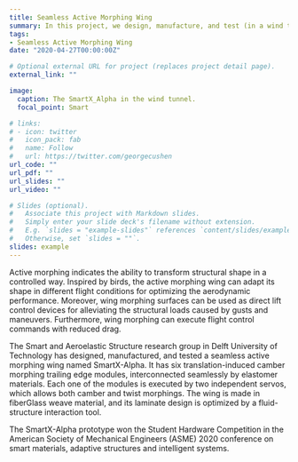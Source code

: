 ```yaml
---
title: Seamless Active Morphing Wing
summary: In this project, we design, manufacture, and test (in a wind tunnel) a wing which can morph actively and seamlessly. 
tags:
- Seamless Active Morphing Wing
date: "2020-04-27T00:00:00Z"

# Optional external URL for project (replaces project detail page).
external_link: ""

image:
  caption: The SmartX_Alpha in the wind tunnel.
  focal_point: Smart

# links:
# - icon: twitter
#   icon_pack: fab
#   name: Follow
#   url: https://twitter.com/georgecushen
url_code: ""
url_pdf: ""
url_slides: ""
url_video: ""

# Slides (optional).
#   Associate this project with Markdown slides.
#   Simply enter your slide deck's filename without extension.
#   E.g. `slides = "example-slides"` references `content/slides/example-slides.md`.
#   Otherwise, set `slides = ""`.
slides: example
---
```

Active morphing indicates the ability to transform structural shape in a controlled way. Inspired by birds, the active morphing wing can adapt its shape in different flight conditions for optimizing the aerodynamic performance. Moreover, wing morphing surfaces can be used as direct lift control devices for alleviating the structural loads caused by gusts and maneuvers. Furthermore, wing morphing can execute flight control commands with reduced drag. 

The Smart and Aeroelastic Structure research group in Delft University of Technology has designed, manufactured, and tested a seamless active morphing wing named SmartX-Alpha. It has six translation-induced camber morphing trailing edge modules, interconnected seamlessly by elastomer materials. Each one of the modules is executed by two independent servos, which allows both camber and twist morphings. The wing is made in fiberGlass weave material, and its laminate design is optimized by a fluid-structure  interaction tool. 

The SmartX-Alpha prototype won the Student Hardware Competition in the American Society of Mechanical Engineers (ASME) 2020 conference on smart materials, adaptive structures and intelligent systems. 

